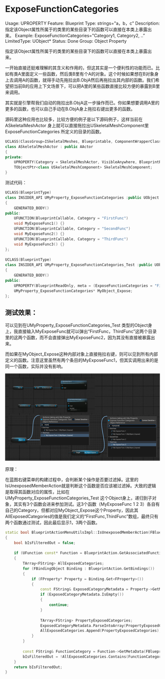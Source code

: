 # ExposeFunctionCategories

Usage: UPROPERTY
Feature: Blueprint
Type: strings="a，b，c"
Description: 指定该Object属性所属于的类里的某些目录下的函数可以直接在本类上暴露出来。
Example: ExposeFunctionCategories="Category1, Category2, ..”
LimitedType: UObject*
Status: Done
Group: Object Property

指定该Object属性所属于的类里的某些目录下的函数可以直接在本类上暴露出来。

一开始直接还挺难理解的其含义和作用的，但这其实是一个便利性的功能而已。比如有类A里面定义一些函数，然后类B里有个A的对象。这个时候如果想在B对象身上去调用A的函数，就得手动先拖拉出B.ObjA然后再拖拉出其内部的函数。我们希望把当前B的应用上下文场景下，可以把A里的某些函数直接比较方便的暴露到B里来调用。

其实就是引擎帮我们自动的拖拉出B.ObjA这一步操作而已。你如果想要调用A里的更多的函数，也可以自己手动在B.ObjA身上拖拉右键出更多的函数。

源码里这种应用也比较多，比较方便的例子是以下源码例子，这样当前在ASkeletalMeshActor 身上就可以直接拖拉出USkeletalMeshComponent里ExposeFunctionCategories 所定义的目录的函数。

```cpp
UCLASS(ClassGroup=ISkeletalMeshes, Blueprintable, ComponentWrapperClass, ConversionRoot, meta=(ChildCanTick), MinimalAPI)
class ASkeletalMeshActor : public AActor
{
private:
	UPROPERTY(Category = SkeletalMeshActor, VisibleAnywhere, BlueprintReadOnly, meta = (ExposeFunctionCategories = "Mesh,Components|SkeletalMesh,Animation,Physics", AllowPrivateAccess = "true"))
	TObjectPtr<class USkeletalMeshComponent> SkeletalMeshComponent;
}
```

测试代码：

```cpp
UCLASS(BlueprintType)
class INSIDER_API UMyProperty_ExposeFunctionCategories :public UObject
{
	GENERATED_BODY()
public:
	UFUNCTION(BlueprintCallable, Category = "FirstFunc")
	void MyExposeFunc1() {}
	UFUNCTION(BlueprintCallable, Category = "SecondFunc")
	void MyExposeFunc2() {}
	UFUNCTION(BlueprintCallable, Category = "ThirdFunc")
	void MyExposeFunc3() {}
};

UCLASS(BlueprintType)
class INSIDER_API UMyProperty_ExposeFunctionCategories_Test :public UObject
{
	GENERATED_BODY()
public:
	UPROPERTY(BlueprintReadOnly, meta = (ExposeFunctionCategories = "FirstFunc,ThirdFunc"))
	UMyProperty_ExposeFunctionCategories* MyObject_Expose;
};

```

## 测试效果：

可以见到在UMyProperty_ExposeFunctionCategories_Test 类型的Object身上，我直接输入MyExposeFunc就可以弹出“FirstFunc，ThirdFunc”这两个目录里的这两个函数，而不会直接弹出MyExposeFunc2，因为其没有直接被暴露出来。

而如果在MyObject_Expose这种内部对象上直接拖拉右键，则可以见到所有内部定义的函数。注意这里虽然有两个条目的MyExposeFunc1，但其实调用出来的是同一个函数，实际并没有影响。

![Untitled](ExposeFunctionCategories/Untitled.png)

原理：

在蓝图右键菜单的构建过程中，会判断某个操作是否要过滤掉。这里的IsUnexposedMemberAction就是判断这个函数是否应该被过滤掉。大致的逻辑是取得其函数对应的属性，比如在UMyProperty_ExposeFunctionCategories_Test 这个Object身上，递归到子对象，其实有3个函数会进来参加测试。这3个函数（MyExposeFunc 1 2 3）各自有自己的Category，但都对应MyObject_Expose这个Property，因此其AllExposedCategories的值是我们定义的“FirstFunc,ThirdFunc”数组，最终只有两个函数通过测试，因此最后显示1，3两个函数。

```cpp
static bool BlueprintActionMenuUtilsImpl::IsUnexposedMemberAction(FBlueprintActionFilter const& Filter, FBlueprintActionInfo& BlueprintAction)
{
	bool bIsFilteredOut = false;

	if (UFunction const* Function = BlueprintAction.GetAssociatedFunction())
	{
		TArray<FString> AllExposedCategories;
		for (FBindingObject Binding : BlueprintAction.GetBindings())
		{
			if (FProperty* Property = Binding.Get<FProperty>())
			{
				const FString& ExposedCategoryMetadata = Property->GetMetaData(FBlueprintMetadata::MD_ExposeFunctionCategories);
				if (ExposedCategoryMetadata.IsEmpty())
				{
					continue;
				}

				TArray<FString> PropertyExposedCategories;
				ExposedCategoryMetadata.ParseIntoArray(PropertyExposedCategories, TEXT(","), true);
				AllExposedCategories.Append(PropertyExposedCategories);
			}
		}

		const FString& FunctionCategory = Function->GetMetaData(FBlueprintMetadata::MD_FunctionCategory);
		bIsFilteredOut = !AllExposedCategories.Contains(FunctionCategory);
	}
	return bIsFilteredOut;
}
```